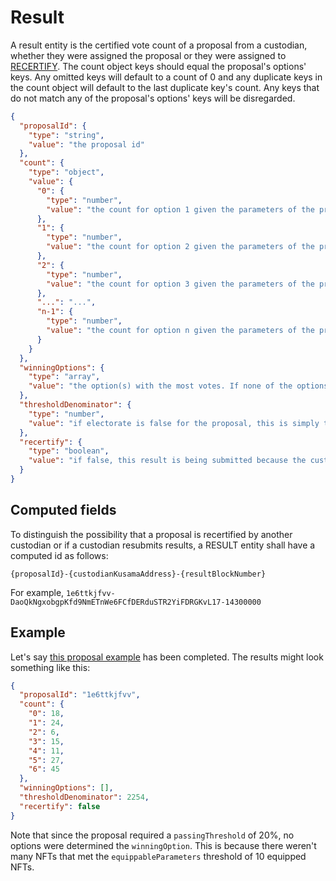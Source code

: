 # Result

A result entity is the certified vote count of a proposal from a custodian, whether they were assigned the proposal or they were assigned to
[RECERTIFY](../interactions/RECERTIFY.md). The count object keys should equal the proposal's options' keys. Any omitted keys will default to a count of 0 and any duplicate keys in the count object will default to the last duplicate key's count. Any keys that do not match any of the proposal's options' keys will be disregarded.

```json
{
  "proposalId": {
    "type": "string",
    "value": "the proposal id"
  },
  "count": {
    "type": "object",
    "value": {
      "0": {
        "type": "number",
        "value": "the count for option 1 given the parameters of the proposal. Note, the keys to the count values must equal the keys of the proposal options. Any duplicate keys will cause JSON.parse() to default to the last duplicate key-value pair in the object."
      },
      "1": {
        "type": "number",
        "value": "the count for option 2 given the parameters of the proposal."
      },
      "2": {
        "type": "number",
        "value": "the count for option 3 given the parameters of the proposal."
      },
      "...": "...",
      "n-1": {
        "type": "number",
        "value": "the count for option n given the parameters of the proposal."
      }
    }
  },
  "winningOptions": {
    "type": "array",
    "value": "the option(s) with the most votes. If none of the options meet the passingThreshold, this should be an empty array. More than one value implies a tie."
  },
  "thresholdDenominator": {
    "type": "number",
    "value": "if electorate is false for the proposal, this is simply the sum of all options' counts. If electorate is true and the proposal's nftWeight is true, this value should be the number unburned NFTs in all of the collections in the proposal's collections array. If electorate is true and nftWeight is false, this value should be the number of unique NFT holders across all of the collections in the proposal's collecitons array."
  },
  "recertify": {
    "type": "boolean",
    "value": "if false, this result is being submitted because the custodian was originally assigned to the proposal. If true, the custodian was assigned to recertify the proposal."
  }
}
```
## Computed fields

To distinguish the possibility that a proposal is recertified by another custodian or if a custodian resubmits results, a RESULT entity shall have a computed id
as follows:

`{proposalId}-{custodianKusamaAddress}-{resultBlockNumber}`

For example, `1e6ttkjfvv-DaoQkNgxobgpKfd9NmETnWe6FCfDERduSTR2YiFDRGKvL17-14300000`

## Example

Let's say [this proposal example](proposal.md#example) has been completed. The results might look something like this:

```json
{
  "proposalId": "1e6ttkjfvv",
  "count": {
    "0": 18,
    "1": 24,
    "2": 6,
    "3": 15,
    "4": 11,
    "5": 27,
    "6": 45
  },
  "winningOptions": [],
  "thresholdDenominator": 2254,
  "recertify": false
}
```

Note that since the proposal required a `passingThreshold` of 20%, no options were determined the `winningOption`. This is because there weren't many NFTs that met the `equippableParameters` threshold of 10 equipped NFTs.
